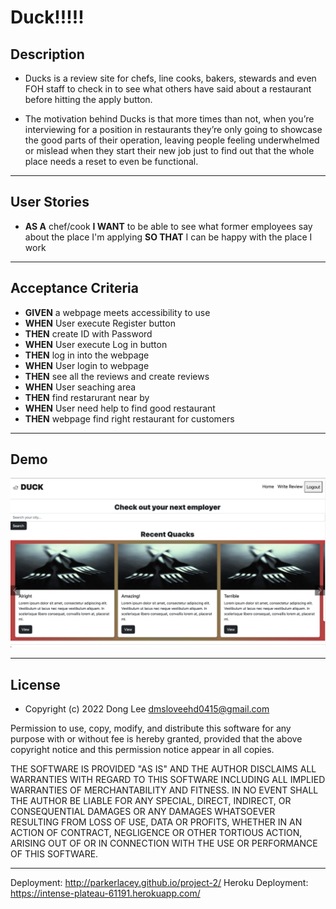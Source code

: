 # Duck!!!!!

## Description
 
* Ducks is a review site for chefs, line cooks, bakers, stewards and even FOH staff to check in to see what others have said about a restaurant before hitting the apply button.

* The motivation behind Ducks is that more times than not, when you’re interviewing for a position in restaurants they’re only going to showcase the good parts of their operation, leaving people feeling underwhelmed or mislead when they start their new job just to find out that the whole place needs a reset to even be functional.


---

## User Stories

*  **AS A** chef/cook
**I WANT** to be able to see what former employees say about the place I'm applying
**SO THAT** I can be happy with the place I work

---


## Acceptance Criteria

* **GIVEN** a webpage meets accessibility to use
* **WHEN** User execute Register button
* **THEN** create ID with Password
* **WHEN** User execute Log in button
* **THEN** log in into the webpage
* **WHEN** User login to webpage
* **THEN** see all the reviews and create reviews
* **WHEN** User seaching area
* **THEN** find restarurant near by
* **WHEN** User need help to find good restaurant
* **THEN** webpage find right restaurant for customers

---

## Demo

![Demo Image](./image/demopic1.png)


---

## License

* Copyright (c) 2022 Dong Lee <dmsloveehd0415@gmail.com>

Permission to use, copy, modify, and distribute this software for any
purpose with or without fee is hereby granted, provided that the above
copyright notice and this permission notice appear in all copies.

THE SOFTWARE IS PROVIDED "AS IS" AND THE AUTHOR DISCLAIMS ALL WARRANTIES
WITH REGARD TO THIS SOFTWARE INCLUDING ALL IMPLIED WARRANTIES OF
MERCHANTABILITY AND FITNESS. IN NO EVENT SHALL THE AUTHOR BE LIABLE FOR
ANY SPECIAL, DIRECT, INDIRECT, OR CONSEQUENTIAL DAMAGES OR ANY DAMAGES
WHATSOEVER RESULTING FROM LOSS OF USE, DATA OR PROFITS, WHETHER IN AN
ACTION OF CONTRACT, NEGLIGENCE OR OTHER TORTIOUS ACTION, ARISING OUT OF
OR IN CONNECTION WITH THE USE OR PERFORMANCE OF THIS SOFTWARE.

---

Deployment: http://parkerlacey.github.io/project-2/
Heroku Deployment:  https://intense-plateau-61191.herokuapp.com/
